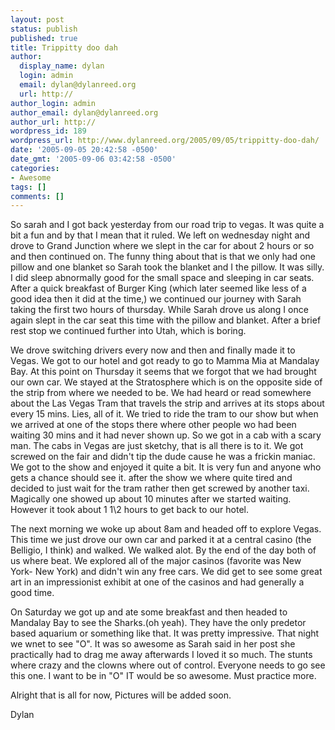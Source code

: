 ```yaml
---
layout: post
status: publish
published: true
title: Trippitty doo dah
author:
  display_name: dylan
  login: admin
  email: dylan@dylanreed.org
  url: http://
author_login: admin
author_email: dylan@dylanreed.org
author_url: http://
wordpress_id: 189
wordpress_url: http://www.dylanreed.org/2005/09/05/trippitty-doo-dah/
date: '2005-09-05 20:42:58 -0500'
date_gmt: '2005-09-06 03:42:58 -0500'
categories:
- Awesome
tags: []
comments: []
---
```

<p>So sarah and I got back yesterday from our road trip to vegas. It was quite a bit a fun and by that I mean that it ruled. We left on wednesday night and drove to Grand Junction where we slept in the car for about 2 hours or so and then continued on. The funny thing about that is that we only had one pillow and one blanket so Sarah took the blanket and I the pillow. It was silly. I did sleep abnormally good for the small space and sleeping in car seats. After a quick breakfast of Burger King (which later seemed like less of a good idea then it did at the time,) we continued our journey with Sarah taking the first two hours of thursday. While Sarah drove us along I once again slept in the car seat this time with the pillow and blanket. After a brief rest stop we continued further into Utah, which is boring.</p>
<p>We drove switching drivers every now and then and finally made it to Vegas. We got to our hotel and got ready to go to Mamma Mia at Mandalay Bay. At this point on Thursday it seems that we forgot that we had brought our own car. We stayed at the Stratosphere which is on the opposite side of the strip from where we needed to be. We had heard or read somewhere about the Las Vegas Tram that travels the strip and arrives at its stops about every 15 mins. Lies, all of it. We tried to ride the tram to our show but when we arrived at one of the stops there where other people wo had been waiting 30 mins and it had never shown up. So we got in a cab with a scary man. The cabs in Vegas are just sketchy, that is all there is to it.  We got screwed on the fair and didn't tip the dude cause he was a frickin maniac. We got to the show and enjoyed it quite a bit. It is very fun and anyone who gets a chance should see it. after the show we where quite tired and decided to just wait for the tram rather then get screwed by another taxi. Magically one showed up about 10 minutes after we started waiting.  However it took about 1 1\2 hours to get back to our hotel.</p>
<p>The next morning we woke up about 8am and headed off to explore Vegas. This time we just drove our own car and parked it at a central casino (the Belligio, I think) and walked. We walked alot.  By the end of the day both of us where beat. We explored all of the major casinos (favorite was New York- New York) and didn't win any free cars. We did get to see some great art in an impressionist exhibit at one of the casinos and had generally a good time.</p>
<p>On Saturday we got up and ate some breakfast and then headed to Mandalay Bay to see the Sharks.(oh yeah). They have the only predetor based aquarium or something like that. It was pretty impressive. That night we wnet to see "O". It was so awesome as Sarah said in her post she practically had to drag me away afterwards I loved it so much. The stunts where crazy and the clowns where out of control. Everyone needs to go see this one.  I want to be in "O" IT would be so awesome. Must practice more.</p>
<p>Alright that is all for now, Pictures will be added soon.</p>
<p>Dylan</p>
